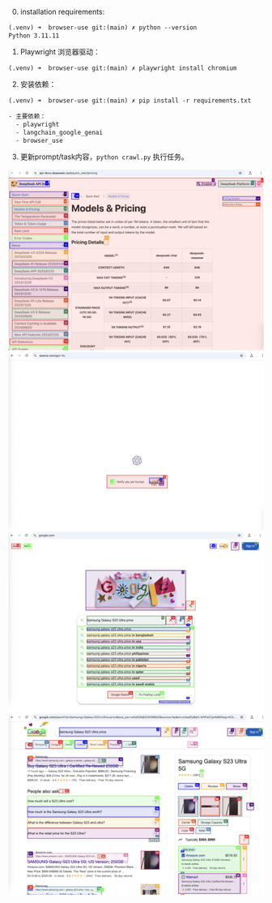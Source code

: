 0. installation requirements:
```shell
(.venv) ➜  browser-use git:(main) ✗ python --version    
Python 3.11.11 
```
1. Playwright 浏览器驱动：
```shell
(.venv) ➜  browser-use git:(main) ✗ playwright install chromium
```
2. 安装依赖：
```shell
(.venv) ➜  browser-use git:(main) ✗ pip install -r requirements.txt
```
    - 主要依赖：
      - playwright
      - langchain_google_genai
      - browser_use

3. 更新prompt/task内容，`python crawl.py` 执行任务。

![1.jpg](docs%2F1.jpg)
![4.jpg](docs%2F4.jpg)
![2.jpg](docs%2F2.jpg)
![3.jpg](docs%2F3.jpg)
